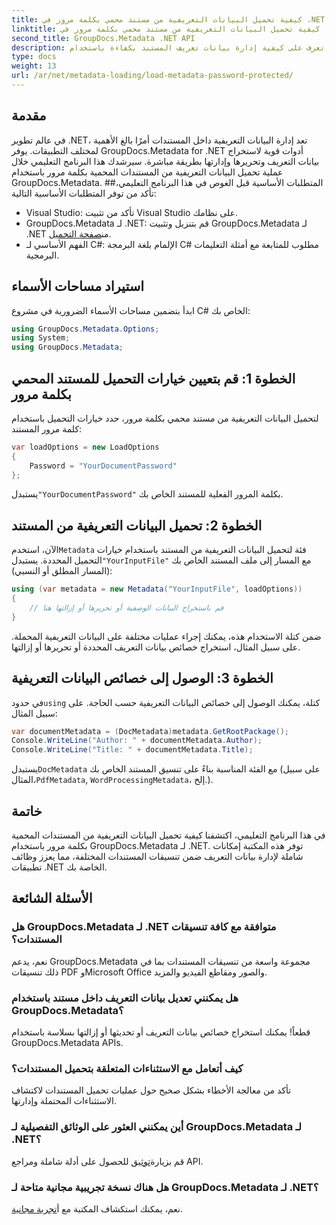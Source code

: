 ```yaml
---
title: كيفية تحميل البيانات التعريفية من مستند محمي بكلمة مرور في .NET
linktitle: كيفية تحميل البيانات التعريفية من مستند محمي بكلمة مرور في .NET
second_title: GroupDocs.Metadata .NET API
description: تعرف على كيفية إدارة بيانات تعريف المستند بكفاءة باستخدام GroupDocs.Metadata لـ .NET. قم باستخراج البيانات التعريفية وتحريرها والتعامل معها بسلاسة في تطبيقات .NET الخاصة بك.
type: docs
weight: 13
url: /ar/net/metadata-loading/load-metadata-password-protected/
---
```

## مقدمة
في عالم تطوير .NET، تعد إدارة البيانات التعريفية داخل المستندات أمرًا بالغ الأهمية لمختلف التطبيقات. يوفر GroupDocs.Metadata for .NET أدوات قوية لاستخراج بيانات التعريف وتحريرها وإدارتها بطريقة مباشرة. سيرشدك هذا البرنامج التعليمي خلال عملية تحميل البيانات التعريفية من المستندات المحمية بكلمة مرور باستخدام GroupDocs.Metadata.
##المتطلبات الأساسية
قبل الغوص في هذا البرنامج التعليمي، تأكد من توفر المتطلبات الأساسية التالية:
- Visual Studio: تأكد من تثبيت Visual Studio على نظامك.
-  GroupDocs.Metadata لـ .NET: قم بتنزيل وتثبيت GroupDocs.Metadata لـ .NET من[صفحة التحميل](https://releases.groupdocs.com/metadata/net/).
- الفهم الأساسي لـ C#: الإلمام بلغة البرمجة C# مطلوب للمتابعة مع أمثلة التعليمات البرمجية.

## استيراد مساحات الأسماء
ابدأ بتضمين مساحات الأسماء الضرورية في مشروع C# الخاص بك:
```csharp
using GroupDocs.Metadata.Options;
using System;
using GroupDocs.Metadata;
```
## الخطوة 1: قم بتعيين خيارات التحميل للمستند المحمي بكلمة مرور
لتحميل البيانات التعريفية من مستند محمي بكلمة مرور، حدد خيارات التحميل باستخدام كلمة مرور المستند:
```csharp
var loadOptions = new LoadOptions
{
    Password = "YourDocumentPassword"
};
```
 يستبدل`"YourDocumentPassword"` بكلمة المرور الفعلية للمستند الخاص بك.
## الخطوة 2: تحميل البيانات التعريفية من المستند
 الآن، استخدم`Metadata` فئة لتحميل البيانات التعريفية من المستند باستخدام خيارات التحميل المحددة. يستبدل`"YourInputFile"` مع المسار إلى ملف المستند الخاص بك (المسار المطلق أو النسبي):
```csharp
using (var metadata = new Metadata("YourInputFile", loadOptions))
{
    // قم باستخراج البيانات الوصفية أو تحريرها أو إزالتها هنا
}
```
ضمن كتلة الاستخدام هذه، يمكنك إجراء عمليات مختلفة على البيانات التعريفية المحملة. على سبيل المثال، استخراج خصائص بيانات التعريف المحددة أو تحريرها أو إزالتها.
## الخطوة 3: الوصول إلى خصائص البيانات التعريفية
 في حدود`using` كتلة، يمكنك الوصول إلى خصائص البيانات التعريفية حسب الحاجة. على سبيل المثال:
```csharp
var documentMetadata = (DocMetadata)metadata.GetRootPackage();
Console.WriteLine("Author: " + documentMetadata.Author);
Console.WriteLine("Title: " + documentMetadata.Title);
```
 يستبدل`DocMetadata` مع الفئة المناسبة بناءً على تنسيق المستند الخاص بك (على سبيل المثال،`PdfMetadata`, `WordProcessingMetadata`، إلخ.).

## خاتمة
في هذا البرنامج التعليمي، اكتشفنا كيفية تحميل البيانات التعريفية من المستندات المحمية بكلمة مرور باستخدام GroupDocs.Metadata لـ .NET. توفر هذه المكتبة إمكانات شاملة لإدارة بيانات التعريف ضمن تنسيقات المستندات المختلفة، مما يعزز وظائف تطبيقات .NET الخاصة بك.

## الأسئلة الشائعة
### هل GroupDocs.Metadata لـ .NET متوافقة مع كافة تنسيقات المستندات؟
نعم، يدعم GroupDocs.Metadata مجموعة واسعة من تنسيقات المستندات بما في ذلك تنسيقات PDF وMicrosoft Office والصور ومقاطع الفيديو والمزيد.
### هل يمكنني تعديل بيانات التعريف داخل مستند باستخدام GroupDocs.Metadata؟
قطعاً! يمكنك استخراج خصائص بيانات التعريف أو تحديثها أو إزالتها بسلاسة باستخدام GroupDocs.Metadata APIs.
### كيف أتعامل مع الاستثناءات المتعلقة بتحميل المستندات؟
تأكد من معالجة الأخطاء بشكل صحيح حول عمليات تحميل المستندات لاكتشاف الاستثناءات المحتملة وإدارتها.
### أين يمكنني العثور على الوثائق التفصيلية لـ GroupDocs.Metadata لـ .NET؟
 قم بزيارة[توثيق](https://reference.groupdocs.com/metadata/net/) للحصول على أدلة شاملة ومراجع API.
### هل هناك نسخة تجريبية مجانية متاحة لـ GroupDocs.Metadata لـ .NET؟
 نعم، يمكنك استكشاف المكتبة مع أ[تجربة مجانية](https://releases.groupdocs.com/).